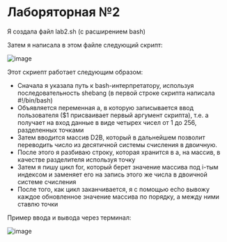 # Лаборяторная №2
Я создала файл lab2.sh (с расширением bash)

Затем я написала в этом файле следующий скрипт:

![image](https://github.com/user-attachments/assets/dfa90f54-f151-475e-9b20-733171435155)

Этот скриепт работает следующим образом:
- Сначала я указала путь к bash-интерпретатору, используя последовательность shebang (в первой строке скрипта написала #!/bin/bash)
- Объявляется переменная а, в которую записывается ввод пользователя ($1 присваивает первый аргумент скрипта), т.е. а получает на вход данные в виде четырех чисел от 1 до 256, разделенных точками
- Затем вводится массив D2B, который в дальнейшем позволит переводить число из десятичной системы счисления в двоичную.
- После этого я разбиваю строку, которая хранится в а, на массив, в качестве разделителя используя точку
- Затем я пишу цикл for, который берет значение массива под i-тым индексом и заменяет его на запись этого же числа в двоичной системе счисления
- После того, как цикл заканчивается, я с помощью echo вывожу каждое обновленное значение массива по порядку, а между ними ставлю точки

Пример ввода и вывода через терминал:

![image](https://github.com/user-attachments/assets/8e0c6c5c-07f7-4f38-bace-81d354b0132b)
